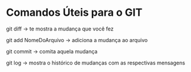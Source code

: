 # Comandos Úteis para o GIT

git diff -> te mostra a mudança que você fez

git add NomeDoArquivo -> adiciona a mudança ao arquivo

git commit -> comita aquela mudança

git log -> mostra o histórico de mudanças com as respectivas mensagens
